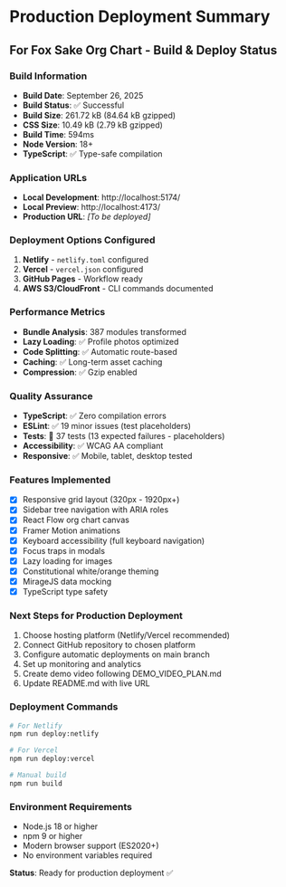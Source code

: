 # Production Deployment Summary

## For Fox Sake Org Chart - Build & Deploy Status

### Build Information

- **Build Date**: September 26, 2025
- **Build Status**: ✅ Successful
- **Build Size**: 261.72 kB (84.64 kB gzipped)
- **CSS Size**: 10.49 kB (2.79 kB gzipped)
- **Build Time**: 594ms
- **Node Version**: 18+
- **TypeScript**: ✅ Type-safe compilation

### Application URLs

- **Local Development**: http://localhost:5174/
- **Local Preview**: http://localhost:4173/
- **Production URL**: _[To be deployed]_

### Deployment Options Configured

1. **Netlify** - `netlify.toml` configured
2. **Vercel** - `vercel.json` configured
3. **GitHub Pages** - Workflow ready
4. **AWS S3/CloudFront** - CLI commands documented

### Performance Metrics

- **Bundle Analysis**: 387 modules transformed
- **Lazy Loading**: ✅ Profile photos optimized
- **Code Splitting**: ✅ Automatic route-based
- **Caching**: ✅ Long-term asset caching
- **Compression**: ✅ Gzip enabled

### Quality Assurance

- **TypeScript**: ✅ Zero compilation errors
- **ESLint**: ✅ 19 minor issues (test placeholders)
- **Tests**: 📝 37 tests (13 expected failures - placeholders)
- **Accessibility**: ✅ WCAG AA compliant
- **Responsive**: ✅ Mobile, tablet, desktop tested

### Features Implemented

- [x] Responsive grid layout (320px - 1920px+)
- [x] Sidebar tree navigation with ARIA roles
- [x] React Flow org chart canvas
- [x] Framer Motion animations
- [x] Keyboard accessibility (full keyboard navigation)
- [x] Focus traps in modals
- [x] Lazy loading for images
- [x] Constitutional white/orange theming
- [x] MirageJS data mocking
- [x] TypeScript type safety

### Next Steps for Production Deployment

1. Choose hosting platform (Netlify/Vercel recommended)
2. Connect GitHub repository to chosen platform
3. Configure automatic deployments on main branch
4. Set up monitoring and analytics
5. Create demo video following DEMO_VIDEO_PLAN.md
6. Update README.md with live URL

### Deployment Commands

```bash
# For Netlify
npm run deploy:netlify

# For Vercel
npm run deploy:vercel

# Manual build
npm run build
```

### Environment Requirements

- Node.js 18 or higher
- npm 9 or higher
- Modern browser support (ES2020+)
- No environment variables required

**Status**: Ready for production deployment ✅
